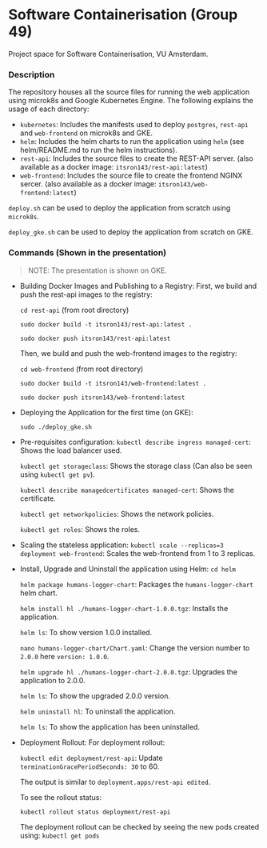 # Software Containerisation (Group 49)

Project space for Software Containerisation, VU Amsterdam.

### Description

The repository houses all the source files for running the web application using microk8s and Google Kubernetes Engine. The following explains the usage of each directory:

- `kubernetes`: Includes the manifests used to deploy `postgres`, `rest-api` and `web-frontend` on microk8s and GKE.
- `helm`: Includes the helm charts to run the application using `helm` (see helm/README.md to run the helm instructions).
- `rest-api`: Includes the source files to create the REST-API server. (also available as a docker image: `itsron143/rest-api:latest`)
- `web-frontend`: Includes the source file to create the frontend NGINX sercer. (also available as a docker image: `itsron143/web-frontend:latest`)

`deploy.sh` can be used to deploy the application from scratch using `microk8s`.

`deploy_gke.sh` can be used to deploy the application from scratch on GKE.

### Commands (Shown in the presentation)

> NOTE: The presentation is shown on GKE.

- Building Docker Images and Publishing to a Registry:
  First, we build and push the rest-api images to the registry:

  `cd rest-api` (from root directory)

  `sudo docker build -t itsron143/rest-api:latest .`

  `sudo docker push itsron143/rest-api:latest`

  Then, we build and push the web-frontend images to the registry:

  `cd web-frontend` (from root directory)

  `sudo docker build -t itsron143/web-frontend:latest .`

  `sudo docker push itsron143/web-frontend:latest`

- Deploying the Application for the first time (on GKE):

  `sudo ./deploy_gke.sh`

- Pre-requisites configuration:
  `kubectl describe ingress managed-cert`: Shows the load balancer used.

  `kubectl get storageclass`: Shows the storage class (Can also be seen using `kubectl get pv`).

  `kubectl describe managedcertificates managed-cert`: Shows the certificate.

  `kubectl get networkpolicies`: Shows the network policies.

  `kubectl get roles`: Shows the roles.

- Scaling the stateless application:
  `kubectl scale --replicas=3 deployment web-frontend`: Scales the web-frontend from 1 to 3 replicas.

- Install, Upgrade and Uninstall the application using Helm:
  `cd helm`

  `helm package humans-logger-chart`: Packages the `humans-logger-chart` helm chart.

  `helm install hl ./humans-logger-chart-1.0.0.tgz`: Installs the application.

  `helm ls`: To show version 1.0.0 installed.

  `nano humans-logger-chart/Chart.yaml`: Change the version number to `2.0.0` here `version: 1.0.0`.

  `helm upgrade hl ./humans-logger-chart-2.0.0.tgz`: Upgrades the application to 2.0.0.

  `helm ls`: To show the upgraded 2.0.0 version.

  `helm uninstall hl`: To uninstall the application.

  `helm ls`: To show the application has been uninstalled.

- Deployment Rollout:
  For deployment rollout:

  `kubectl edit deployment/rest-api`: Update `terminationGracePeriodSeconds: 30` to 60.

  The output is similar to `deployment.apps/rest-api edited`.

  To see the rollout status:

  `kubectl rollout status deployment/rest-api`

  The deployment rollout can be checked by seeing the new pods created using: `kubectl get pods`

